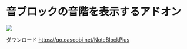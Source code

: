 
# 音ブロックの音階を表示するアドオン

<img src="https://img.shields.io/github/downloads/oasoobi/noteblockplus/total?style=for-the-badge">

ダウンロード
https://go.oasoobi.net/NoteBlockPlus
